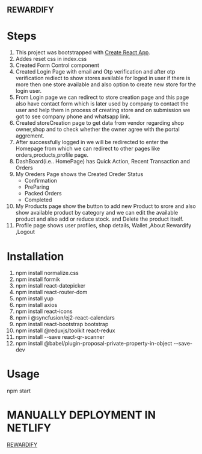 
## REWARDIFY

# Steps

1. This project was bootstrapped with [Create React App](https://github.com/facebook/create-react-app).
2. Addes reset css in index.css
3. Created Form Control component
4. Created Login Page with email and Otp verification and after otp verification rediect to show stores available for loged in user if there is more then one store available and also option to create new store for the login user.
5. From Login page  we can redirect to store creation page and this page also have contact form which is later used by company to contact the user and help them in process of creating store and on submission we got to see company phone and whatsapp link.
6. Created storeCreation page to get data from vendor regarding shop owner,shop and to check whether the owner agree with the portal aggrement.
7. After successfully logged in  we will be redirected to enter the Homepage from which we can redirect to other pages like orders,products,profile page.
8. DashBoard(i.e.. HomePage) has Quick Action, Recent Transaction and Orders
9. My Oreders Page shows the Created Oreder Status
     * Confirmation
     * PreParing
     * Packed Orders
     * Completed
10. My Products page show the button to add new Product to srore and also show available product by category and we can edit the available product and also add or reduce stock. and Delete the product itself.
11. Profile page shows user profiles, shop details, Wallet  ,About Rewardify ,Logout


# Installation

1. npm install normalize.css
2. npm install formik
3. npm install react-datepicker
4. npm install react-router-dom
5. npm install yup
6. npm install axios
7. npm install react-icons
8. npm i @syncfusion/ej2-react-calendars
9. npm install react-bootstrap bootstrap
10. npm install @reduxjs/toolkit react-redux
11. npm install --save react-qr-scanner
12. npm install @babel/plugin-proposal-private-property-in-object --save-dev




# Usage

npm start

# MANUALLY DEPLOYMENT IN NETLIFY

[REWARDIFY](https://famous-profiterole-8a5be8.netlify.app/)